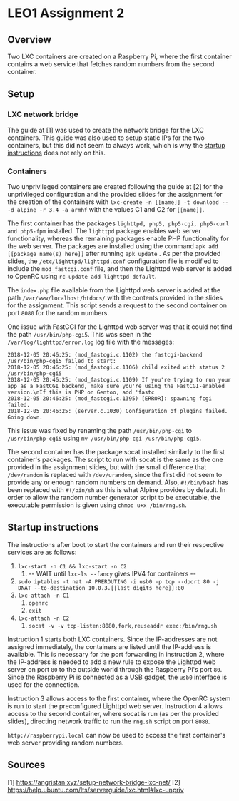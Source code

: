 # LEO1 Assignment 2

## Overview

Two LXC containers are created on a Raspberry Pi, where the first container contains a web service that fetches random numbers from the second container.

## Setup

### LXC network bridge

The guide at [1] was used to create the network bridge for the LXC containers. This guide was also used to setup static IPs for the two containers, but this did not seem to always work, which is why the [startup instructions](#startup-instructions) does not rely on this.

### Containers

Two unprivileged containers are created following the guide at [2] for the unprivileged configuration and the provided slides for the assignment for the creation of the containers with `lxc-create -n [[name]] -t download -- -d alpine -r 3.4 -a armhf` with the values C1 and C2 for `[[name]]`.

The first container has the packages `lighttpd, php5, php5-cgi, php5-curl and php5-fpm` installed. The `lighttpd` package enables web server functionality, whereas the remaining packages enable PHP functionality for the web server. The packages are installed using the command `apk add [[package name(s) here]]` after running `apk update` . As per the provided slides, the `/etc/lighttpd/lighttpd.conf` configuration file is modified to include the `mod_fastcgi.conf` file, and then the Lighttpd web server is added to OpenRC using `rc-update add lighttpd default`.

The `index.php` file available from the Lighttpd web server is added at the path `/var/www/localhost/htdocs/` with the contents provided in the slides for the assignment. This script sends a request to the second container on port `8080` for the random numbers.

One issue with FastCGI for the Lighttpd web server was that it could not find the path `/usr/bin/php-cgi5`. This was seen in the `/var/log/lighttpd/error.log` log file with the messages:
```
2018-12-05 20:46:25: (mod_fastcgi.c.1102) the fastcgi-backend /usr/bin/php-cgi5 failed to start:                                                                                          
2018-12-05 20:46:25: (mod_fastcgi.c.1106) child exited with status 2 /usr/bin/php-cgi5                                                                                                    
2018-12-05 20:46:25: (mod_fastcgi.c.1109) If you're trying to run your app as a FastCGI backend, make sure you're using the FastCGI-enabled version.\nIf this is PHP on Gentoo, add 'fastc
2018-12-05 20:46:25: (mod_fastcgi.c.1395) [ERROR]: spawning fcgi failed.                                                                                                                  
2018-12-05 20:46:25: (server.c.1030) Configuration of plugins failed. Going down.  
```
This issue was fixed by renaming the path `/usr/bin/php-cgi` to `/usr/bin/php-cgi5` using `mv /usr/bin/php-cgi /usr/bin/php-cgi5`.

The second container has the package socat installed similarly to the first container's packages. The script to run with socat is the same as the one provided in the assignment slides, but with the small difference that `/dev/random` is replaced with `/dev/urandom`, since the first did not seem to provide any or enough random numbers on demand.
Also, `#!/bin/bash`  has been replaced with `#!/bin/sh` as this is what Alpine provides by default.
In order to allow the random number generator script to be executable, the executable permission is given using `chmod u+x /bin/rng.sh`.

## Startup instructions

The instructions after boot to start the containers and run their respective services are as follows:
1. `lxc-start -n C1 && lxc-start -n C2`
    1. -- WAIT until `lxc-ls --fancy` gives IPV4 for containers --
2. `sudo iptables -t nat -A PREROUTING -i usb0 -p tcp --dport 80 -j DNAT --to-destination 10.0.3.[[last digits here]]:80`
3. `lxc-attach -n C1`
    1. `openrc`
    2. `exit`
4. `lxc-attach -n C2`
    1. `socat -v -v tcp-listen:8080,fork,reuseaddr exec:/bin/rng.sh`

Instruction 1 starts both LXC containers. Since the IP-addresses are not assigned immediately, the containers are listed until the IP-address is available. This is necessary for the port forwarding in instruction 2, where the IP-address is needed to add a new rule to expose the Lighttpd web server on port `80` to the outside world through the Raspberry Pi's port `80`. Since the Raspberry Pi is connected as a USB gadget, the `usb0` interface is used for the connection.

Instruction 3 allows access to the first container, where the OpenRC system is run to start the preconfigured Lighttpd web server. Instruction 4 allows access to the second container, where socat is run (as per the provided slides), directing network traffic to run the `rng.sh` script on port `8080`.

`http://raspberrypi.local` can now be used to access the first container's web server providing random numbers.

## Sources
[1] https://angristan.xyz/setup-network-bridge-lxc-net/
[2] https://help.ubuntu.com/lts/serverguide/lxc.html#lxc-unpriv 
